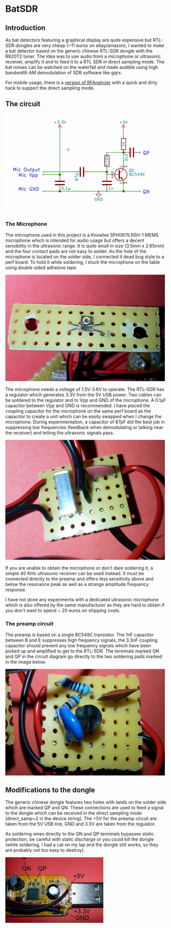 # BatSDR
## Introduction
As bat detectors featuring a graphical display are quite expensive but RTL-SDR dongles are very cheap (~11 euros on ebay/amazon), I wanted to make a bat detector based on the generic chinese RTL-SDR dongle with the R820T2 tuner.
The idea was to use audio from a microphone or ultrasonic receiver, amplify it and to feed it to a RTL SDR in direct sampling mode. The bat noises can be watched on the waterfall and made audible using high bandwidth AM demodulation of SDR software like gqrx.

For mobile usage, there is a [version of RFAnalyzer](https://github.com/jbvoelker/RFAnalyzer) with a quick and dirty hack to support the direct sampling mode.

## The circuit
![circuit](https://github.com/jbvoelker/BatSDR/blob/master/images/circuit.png)

### The Microphone
The microphone used in this project is a Knowles SPH0611LR5H-1 MEMS microphone which is intended for audio usage but offers a decent sensibility in the ultrasonic range.
It is quite small in size (3.5mm x 2.65mm) and the four contact pads are not easy to solder. As the hole of the microphone is located on the solder side, I connected it dead bug style to a perf board. To hold it while soldering, I stuck the microphone on the table using double sided adhesive tape.

![microphone](https://github.com/jbvoelker/BatSDR/blob/master/images/microphone.jpg)

The microphone needs a voltage of 1.5V-3.6V to operate. The RTL-SDR has a regulator which generates 3.3V from the 5V USB power.
Two cables can be soldered to the regulator and to Vpp and GND of the microphone. A 0.1µF capacitor between Vpp and GND is recommended.
I have placed the coupling capacitor for the microphone on the same perf board as the capacitor to create a unit which can be easily swapped when I change the microphone. During experimentation, a capacitor of 87pF did the best job in suppressing low frequencies (feedback when demodulating or talking near the receiver) and letting the ultrasonic signals pass.

![microphone-power](https://github.com/jbvoelker/BatSDR/blob/master/images/mic-power.jpg)

If you are unable to obtain the microphone or don't dare soldering it, a simple 40 KHz ultrasonic receiver can be used instead. It must be connected directly to the preamp and offers less sensitivity above and below the resonance peak as well as a strange amplitude frequency response.

I have not done any experiments with a dedicated ultrasonic microphone which is also offered by the same manufacturer as they are hard to obtain if you don't want to spend ~ 20 euros on shipping costs.

### The preamp circuit
The preamp is based on a single BC549C transistor. The 1nF capacitor between B and E suppresses high frequency signals, the 3.3nF coupling capacitor should prevent any low frequency signals which have been picked up and amplified to get to the RTL-SDR. The terminals marked QN and QP in the circuit diagram go directly to the two soldering pads marked in the image below.

![preamp](https://github.com/jbvoelker/BatSDR/blob/master/images/preamp.jpg)

## Modifications to the dongle
The generic chinese dongle features two holes with lands on the solder side which are marked QP and QN. These connections are used to feed a signal to the dongle which can be received in the direct sampling mode (direct_samp=2 in the device string).
The +5V for the preamp circuit are taken from the 5V USB line, GND and 3.3V are taken from the regulator.

As soldering wires directly to the QN and QP terminals bypasses static protection, be careful with static discharge or you could kill the dongle (while soldering, I had a cat on my lap and the dongle still works, so they are probably not too easy to destroy).

![dongle](https://github.com/jbvoelker/BatSDR/blob/master/images/dongle.jpg)

